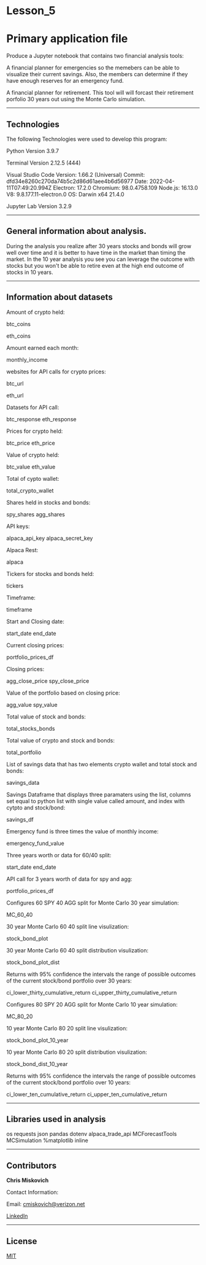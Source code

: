 # Lesson_5

# Primary application file

Produce a Jupyter notebook that contains two financial analysis tools:

A financial planner for emergencies so the memebers can be able to visualize their current savings. Also, the members can determine if they have enough reserves for an emergency fund.

A financial planner for retirement.  This tool will will forcast their retirement porfolio 30 years out using the Monte Carlo simulation.



---

## Technologies

The following Technologies were used to develop this program:

Python 
    Version 3.9.7

Terminal
    Version 2.12.5 (444)

Visual Studio Code
    Version: 1.66.2 (Universal)
    Commit: dfd34e8260c270da74b5c2d86d61aee4b6d56977
    Date: 2022-04-11T07:49:20.994Z
    Electron: 17.2.0
    Chromium: 98.0.4758.109
    Node.js: 16.13.0
    V8: 9.8.177.11-electron.0
    OS: Darwin x64 21.4.0
    
Jupyter Lab 
    Version 3.2.9

---

## General information about analysis.

During the analysis you realize after 30 years stocks and bonds will grow well over time and it is better to have time in the market than timing the market.  In the 10 year analysis you see you can leverage the outcome with stocks but you won't be able to retire even at the high end outcome of stocks in 10 years.

---

## Information about datasets

Amount of crypto held:

btc_coins 

eth_coins

Amount earned each month:

monthly_income

websites for API calls for crypto prices:

btc_url

eth_url

Datasets for API call:

btc_response
eth_response

Prices for crypto held:

btc_price
eth_price

Value of crypto held:

btc_value
eth_value

Total of cypto wallet:

total_crypto_wallet

Shares held in stocks and bonds:

spy_shares 
agg_shares 

API keys:

alpaca_api_key 
alpaca_secret_key 

Alpaca Rest:

alpaca

Tickers for stocks and bonds held:

tickers

Timeframe:

timeframe

Start and Closing date:

start_date 
end_date 

Current closing prices:

portfolio_prices_df

Closing prices:

agg_close_price
spy_close_price

Value of the portfolio based on closing price:

agg_value
spy_value

Total value of stock and bonds:

total_stocks_bonds

Total value of crypto and stock and bonds:

total_portfolio

List of savings data that has two elements crypto wallet and total stock and bonds:

savings_data

Savings Dataframe that displays three paramaters using the list, columns set equal to python list with single value called amount, and index with cytpto and stock/bond:

savings_df

Emergency fund is three times the value of monthly income:

emergency_fund_value


Three years worth or data for 60/40 split:

start_date 
end_date 

API call for 3 years worth of data for spy and agg:

portfolio_prices_df

Configures 60 SPY 40 AGG split for Monte Carlo  30 year simulation:

MC_60_40

30 year Monte Carlo 60 40 split line visulization:

stock_bond_plot

30 year Monte Carlo 60 40 split distribution visulization:

stock_bond_plot_dist

Returns with 95% confidence the intervals the range of possible outcomes of the current stock/bond portfolio over 30 years:

ci_lower_thirty_cumulative_return 
ci_upper_thirty_cumulative_return

Configures 80 SPY 20 AGG split for Monte Carlo 10 year simulation:

MC_80_20

10 year Monte Carlo 80 20 split line visulization:

stock_bond_plot_10_year

10 year Monte Carlo 80 20 split distribution visulization:

stock_bond_dist_10_year

Returns with 95% confidence the intervals the range of possible outcomes of the current stock/bond portfolio over 10 years:

ci_lower_ten_cumulative_return 
ci_upper_ten_cumulative_return



---

## Libraries used in analysis

os
requests
json
pandas
dotenv
alpaca_trade_api
MCForecastTools
MCSimulation
%matplotlib inline

---

## Contributors


**Chris Miskovich**

Contact Information:

Email: cmiskovich@verizon.net

[LinkedIn](https://www.linkedin.com/in/christopher-miskovich-9a61b0234/) 

---

## License

[MIT](/license.txt)
